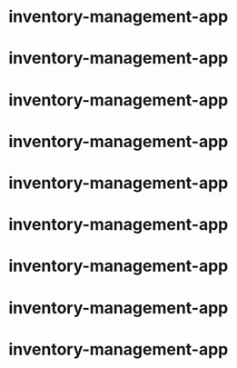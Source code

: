 # inventory-management-app
# inventory-management-app
# inventory-management-app
# inventory-management-app
# inventory-management-app
# inventory-management-app
# inventory-management-app
# inventory-management-app
# inventory-management-app
